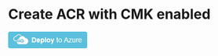 # Create ACR with CMK enabled

<a href="https://portal.azure.com/#create/Microsoft.Template/uri/https%3A%2F%2Fraw.githubusercontent.com%2Fmangalorereshmi%2Facr-test%2Fmaster%2Fcmk%2Fazuredeploy.json" target="_blank">
<img src="https://raw.githubusercontent.com/Azure/azure-quickstart-templates/master/1-CONTRIBUTION-GUIDE/images/deploytoazure.png"/>
</a>
